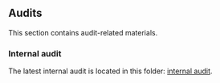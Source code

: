 ## Audits
This section contains audit-related materials.

### Internal audit
The latest internal audit is located in this folder: [internal audit](https://github.com/valory-xyz/dynamic-contribution/blob/main/audits/internal).
